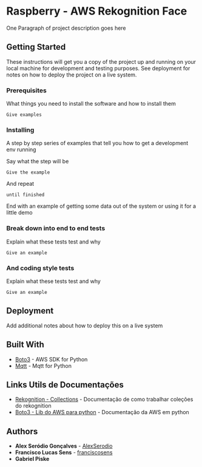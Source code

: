# Raspberry - AWS Rekognition Face

One Paragraph of project description goes here

## Getting Started

These instructions will get you a copy of the project up and running on your local machine for development and testing purposes. See deployment for notes on how to deploy the project on a live system.

### Prerequisites

What things you need to install the software and how to install them

```
Give examples
```

### Installing

A step by step series of examples that tell you how to get a development env running

Say what the step will be

```
Give the example
```

And repeat

```
until finished
```

End with an example of getting some data out of the system or using it for a little demo

### Break down into end to end tests

Explain what these tests test and why

```
Give an example
```

### And coding style tests

Explain what these tests test and why

```
Give an example
```

## Deployment

Add additional notes about how to deploy this on a live system

## Built With

* [Boto3](https://github.com/boto/boto3) - AWS SDK for Python
* [Mqtt](https://github.com/eclipse/paho.mqtt.python) - Mqtt for Python

## Links Utils de Documentações
* [Rekognition - Collections](https://docs.aws.amazon.com/rekognition/latest/dg/collections.html) - Documentação de como trabalhar coleções do rekognition
* [Boto3 - Lib do AWS para python](https://boto3.amazonaws.com/v1/documentation/api/latest/index.html) - Documentação da AWS em python

## Authors

* **Alex Seródio Gonçalves** - [AlexSerodio](https://github.com/AlexSerodio)
* **Francisco Lucas Sens** - [franciscosens](https://github.com/franciscosens)
* **Gabriel Piske**